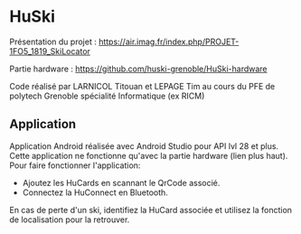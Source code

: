 # HuSki
Présentation du projet : https://air.imag.fr/index.php/PROJET-1FO5_1819_SkiLocator

Partie hardware : https://github.com/huski-grenoble/HuSki-hardware

Code réalisé par LARNICOL Titouan et LEPAGE Tim au cours du PFE de polytech Grenoble spécialité Informatique (ex RICM)

## Application
Application Android réalisée avec Android Studio pour API lvl 28 et plus. Cette application ne fonctionne qu'avec la partie hardware (lien plus haut).
Pour faire fonctionner l'application:
- Ajoutez les HuCards en scannant le QrCode associé.
- Connectez la HuConnect en Bluetooth.

En cas de perte d'un ski, identifiez la HuCard associée et utilisez la fonction de localisation pour la retrouver.
